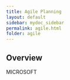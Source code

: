 ```yaml
---
title: Agile Planning
layout: default
sidebar: mydoc_sidebar
permalink: agile.html
folder: agile
---
```


## Overview

MICROSOFT